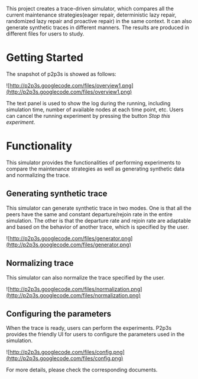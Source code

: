 This project creates a trace-driven simulator, which compares all the current maintenance strategies(eager repair, deterministic lazy repair, randomized lazy repair and proactive repair) in the same context. It can also generate synthetic traces in different manners. The results are produced in different files for users to study.


# Getting Started #
The snapshot of p2p3s is showed as follows:

![http://p2p3s.googlecode.com/files/overview1.png](http://p2p3s.googlecode.com/files/overview1.png)

The text panel is used to show the log during the running, including simulation time, number of available nodes at each time point, etc. Users can cancel the running experiment by pressing the button _Stop this experiment_.

# Functionality #
This simulator provides the functionalities of performing experiments to compare the maintenance strategies as well as generating synthetic data and normalizing the trace.

## Generating synthetic trace ##
This simulator can generate synthetic trace in two modes. One is that all the peers have the same and constant departure/rejoin rate in the entire simulation. The other is that the departure rate and rejoin rate are adaptable and based on the behavior of another trace, which is specified by the user.

![http://p2p3s.googlecode.com/files/generator.png](http://p2p3s.googlecode.com/files/generator.png)

## Normalizing trace ##
This simulator can also normalize the trace specified by the user.

![http://p2p3s.googlecode.com/files/normalization.png](http://p2p3s.googlecode.com/files/normalization.png)

## Configuring the parameters ##
When the trace is ready, users can perform the experiments. P2p3s provides the friendly UI for users to configure the parameters used in the simulation.

![http://p2p3s.googlecode.com/files/config.png](http://p2p3s.googlecode.com/files/config.png)

For more details, please check the corresponding documents.